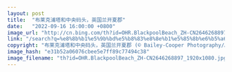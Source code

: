 ```yaml
---
layout: post
title:  "布莱克浦塔和中央码头，英国兰开夏郡"
date:   "2022-09-16 16:00:00 +0800"
image_url: "http://cn.bing.com/th?id=OHR.BlackpoolBeach_ZH-CN2646268897_1920x1080.jpg&rf=LaDigue_1920x1080.jpg&pid=hp"
link: "/search?q=%e8%8b%b1%e5%9b%bd%e5%b8%83%e8%8e%b1%e5%85%8b%e6%b5%a6&form=hpcapt&mkt=zh-cn"
copyright: "布莱克浦塔和中央码头，英国兰开夏郡 (© Bailey-Cooper Photography/Alamy)"
image_hash: "e31b52a06076cbee5e7ff89c77494c38"
image_filename: "th?id=OHR.BlackpoolBeach_ZH-CN2646268897_1920x1080.jpg&rf=LaDigue_1920x1080.jpg&pid=hp"
---
```

